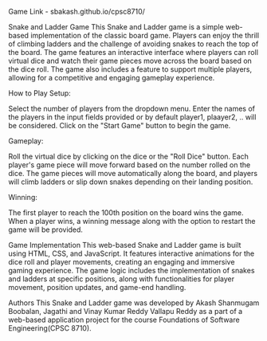 Game Link - sbakash.github.io/cpsc8710/


Snake and Ladder Game
This Snake and Ladder game is a simple web-based implementation of the classic board game. Players can enjoy the thrill of climbing ladders and the challenge of avoiding snakes to reach the top of the board. The game features an interactive interface where players can roll virtual dice and watch their game pieces move across the board based on the dice roll. The game also includes a feature to support multiple players, allowing for a competitive and engaging gameplay experience.

How to Play
Setup:

Select the number of players from the dropdown menu.
Enter the names of the players in the input fields provided or by default player1, plaayer2, .. will be considered.
Click on the "Start Game" button to begin the game.

Gameplay:

Roll the virtual dice by clicking on the dice or the "Roll Dice" button.
Each player's game piece will move forward based on the number rolled on the dice.
The game pieces will move automatically along the board, and players will climb ladders or slip down snakes depending on their landing position.

Winning:

The first player to reach the 100th position on the board wins the game.
When a player wins, a winning message along with the option to restart the game will be provided.

Game Implementation
This web-based Snake and Ladder game is built using HTML, CSS, and JavaScript. It features interactive animations for the dice roll and player movements, creating an engaging and immersive gaming experience. The game logic includes the implementation of snakes and ladders at specific positions, along with functionalities for player movement, position updates, and game-end handling.

Authors
This Snake and Ladder game was developed by Akash Shanmugam Boobalan, Jagathi and Vinay Kumar Reddy Vallapu Reddy as a part of a web-based application project for the course Foundations of Software Engineering(CPSC 8710).
